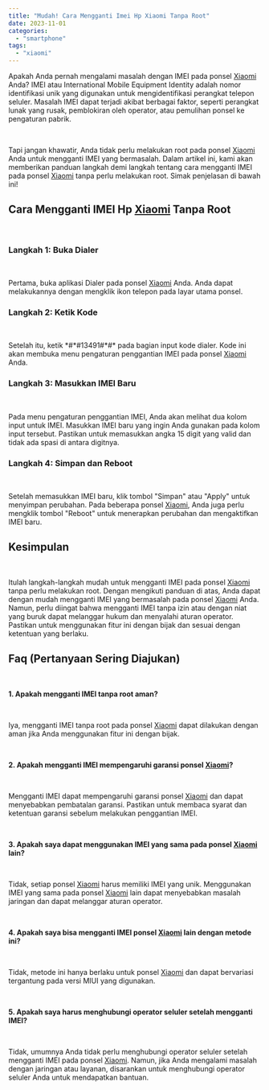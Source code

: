 ```yaml
---
title: "Mudah! Cara Mengganti Imei Hp Xiaomi Tanpa Root"
date: 2023-11-01
categories: 
  - "smartphone"
tags: 
  - "xiaomi"
---
```


Apakah Anda pernah mengalami masalah dengan IMEI pada ponsel [Xiaomi](https://ajiekusumadhany.com/gadget/smartphone/xiaomi/) Anda? IMEI atau International Mobile Equipment Identity adalah nomor identifikasi unik yang digunakan untuk mengidentifikasi perangkat telepon seluler. Masalah IMEI dapat terjadi akibat berbagai faktor, seperti perangkat lunak yang rusak, pemblokiran oleh operator, atau pemulihan ponsel ke pengaturan pabrik.

 

Tapi jangan khawatir, Anda tidak perlu melakukan root pada ponsel [Xiaomi](https://ajiekusumadhany.com/gadget/smartphone/xiaomi/) Anda untuk mengganti IMEI yang bermasalah. Dalam artikel ini, kami akan memberikan panduan langkah demi langkah tentang cara mengganti IMEI pada ponsel [Xiaomi](https://ajiekusumadhany.com/gadget/smartphone/xiaomi/) tanpa perlu melakukan root. Simak penjelasan di bawah ini!

## Cara Mengganti IMEI Hp [Xiaomi](https://ajiekusumadhany.com/gadget/smartphone/xiaomi/) Tanpa Root

 

### Langkah 1: Buka Dialer

 

Pertama, buka aplikasi Dialer pada ponsel [Xiaomi](https://ajiekusumadhany.com/gadget/smartphone/xiaomi/) Anda. Anda dapat melakukannya dengan mengklik ikon telepon pada layar utama ponsel.

### Langkah 2: Ketik Kode

 

Setelah itu, ketik \*#\*#13491#\*#\* pada bagian input kode dialer. Kode ini akan membuka menu pengaturan penggantian IMEI pada ponsel [Xiaomi](https://ajiekusumadhany.com/gadget/smartphone/xiaomi/) Anda.

### Langkah 3: Masukkan IMEI Baru

 

Pada menu pengaturan penggantian IMEI, Anda akan melihat dua kolom input untuk IMEI. Masukkan IMEI baru yang ingin Anda gunakan pada kolom input tersebut. Pastikan untuk memasukkan angka 15 digit yang valid dan tidak ada spasi di antara digitnya.

### Langkah 4: Simpan dan Reboot

 

Setelah memasukkan IMEI baru, klik tombol "Simpan" atau "Apply" untuk menyimpan perubahan. Pada beberapa ponsel [Xiaomi](https://ajiekusumadhany.com/gadget/smartphone/xiaomi/), Anda juga perlu mengklik tombol "Reboot" untuk menerapkan perubahan dan mengaktifkan IMEI baru.

## Kesimpulan

 

Itulah langkah-langkah mudah untuk mengganti IMEI pada ponsel [Xiaomi](https://ajiekusumadhany.com/gadget/smartphone/xiaomi/) tanpa perlu melakukan root. Dengan mengikuti panduan di atas, Anda dapat dengan mudah mengganti IMEI yang bermasalah pada ponsel [Xiaomi](https://ajiekusumadhany.com/gadget/smartphone/xiaomi/) Anda. Namun, perlu diingat bahwa mengganti IMEI tanpa izin atau dengan niat yang buruk dapat melanggar hukum dan menyalahi aturan operator. Pastikan untuk menggunakan fitur ini dengan bijak dan sesuai dengan ketentuan yang berlaku.

## Faq (Pertanyaan Sering Diajukan)

 

**1\. Apakah mengganti IMEI tanpa root aman?**

 

Iya, mengganti IMEI tanpa root pada ponsel [Xiaomi](https://ajiekusumadhany.com/gadget/smartphone/xiaomi/) dapat dilakukan dengan aman jika Anda menggunakan fitur ini dengan bijak.

 

**2\. Apakah mengganti IMEI mempengaruhi garansi ponsel [Xiaomi](https://ajiekusumadhany.com/gadget/smartphone/xiaomi/)?**

 

Mengganti IMEI dapat mempengaruhi garansi ponsel [Xiaomi](https://ajiekusumadhany.com/gadget/smartphone/xiaomi/) dan dapat menyebabkan pembatalan garansi. Pastikan untuk membaca syarat dan ketentuan garansi sebelum melakukan penggantian IMEI.

 

**3\. Apakah saya dapat menggunakan IMEI yang sama pada ponsel [Xiaomi](https://ajiekusumadhany.com/gadget/smartphone/xiaomi/) lain?**

 

Tidak, setiap ponsel [Xiaomi](https://ajiekusumadhany.com/gadget/smartphone/xiaomi/) harus memiliki IMEI yang unik. Menggunakan IMEI yang sama pada ponsel [Xiaomi](https://ajiekusumadhany.com/gadget/smartphone/xiaomi/) lain dapat menyebabkan masalah jaringan dan dapat melanggar aturan operator.

 

**4\. Apakah saya bisa mengganti IMEI ponsel [Xiaomi](https://ajiekusumadhany.com/gadget/smartphone/xiaomi/) lain dengan metode ini?**

 

Tidak, metode ini hanya berlaku untuk ponsel [Xiaomi](https://ajiekusumadhany.com/gadget/smartphone/xiaomi/) dan dapat bervariasi tergantung pada versi MIUI yang digunakan.

 

**5\. Apakah saya harus menghubungi operator seluler setelah mengganti IMEI?**

 

Tidak, umumnya Anda tidak perlu menghubungi operator seluler setelah mengganti IMEI pada ponsel [Xiaomi](https://ajiekusumadhany.com/gadget/smartphone/xiaomi/). Namun, jika Anda mengalami masalah dengan jaringan atau layanan, disarankan untuk menghubungi operator seluler Anda untuk mendapatkan bantuan.
